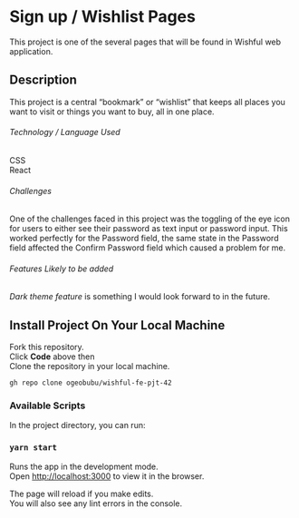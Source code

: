 # Sign up / Wishlist Pages

This project is one of the several pages that will be found in Wishful web application.

## Description

This project is a central “bookmark” or “wishlist” that keeps all places you want to visit or things you want to buy, all in one place.

###### Technology / Language Used

CSS <br />
React

###### Challenges

One of the challenges faced in this project was the toggling of the eye icon for users to either see their password as text input or password input. This worked perfectly for the Password field, the same state in the Password field affected the Confirm Password field which caused a problem for me.

###### Features Likely to be added

_Dark theme feature_ is something I would look forward to in the future.

## Install Project On Your Local Machine

Fork this repository.<br/>
Click **Code** above then <br />
Clone the repository in your local machine.

```
gh repo clone ogeobubu/wishful-fe-pjt-42
```

### Available Scripts

In the project directory, you can run:

### `yarn start`

Runs the app in the development mode.\
Open [http://localhost:3000](http://localhost:3000) to view it in the browser.

The page will reload if you make edits.\
You will also see any lint errors in the console.
